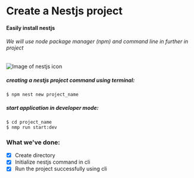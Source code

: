 # Create a Nestjs project
#### Easily install nestjs 
###### We will use node package manager (npm) and command line in further in project

![Image of nestjs icon](https://hackernoon.com/hn-images/1*8_uUnP2g8H8Zj3N_KktFtw.png)

##### creating a nestjs project command using terminal:
```
$ npm nest new project_name
```
##### start application in developer mode:
```
$ cd project_name
$ nmp run start:dev
```
### What we've done:
- [x] Create directory
- [x] Initialize nestjs command in cli
- [x] Run the project successfully using cli
